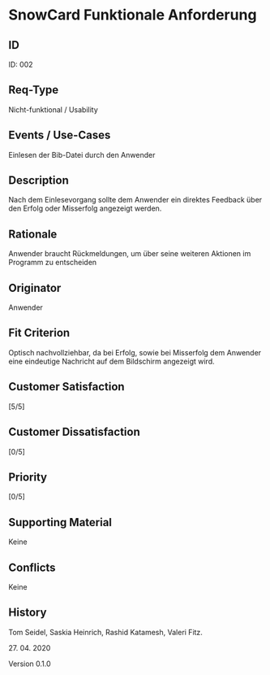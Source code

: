 # SnowCard Funktionale Anforderung

## ID

ID: 002

## Req-Type

Nicht-funktional / Usability

## Events / Use-Cases

Einlesen der Bib-Datei durch den Anwender

## Description

Nach dem Einlesevorgang sollte dem Anwender ein direktes Feedback über den Erfolg oder Misserfolg angezeigt werden.

## Rationale

Anwender braucht Rückmeldungen, um über seine weiteren Aktionen im Programm zu entscheiden

## Originator

Anwender

## Fit Criterion

Optisch nachvollziehbar, da bei Erfolg, sowie bei Misserfolg dem Anwender eine eindeutige Nachricht auf dem Bildschirm angezeigt wird.

## Customer Satisfaction

[5/5]

## Customer Dissatisfaction

[0/5]

## Priority

[0/5]

## Supporting Material

Keine

## Conflicts

Keine

## History

Tom Seidel,
Saskia Heinrich,
Rashid Katamesh,
Valeri Fitz.

27\. 04\. 2020

Version 0.1.0
